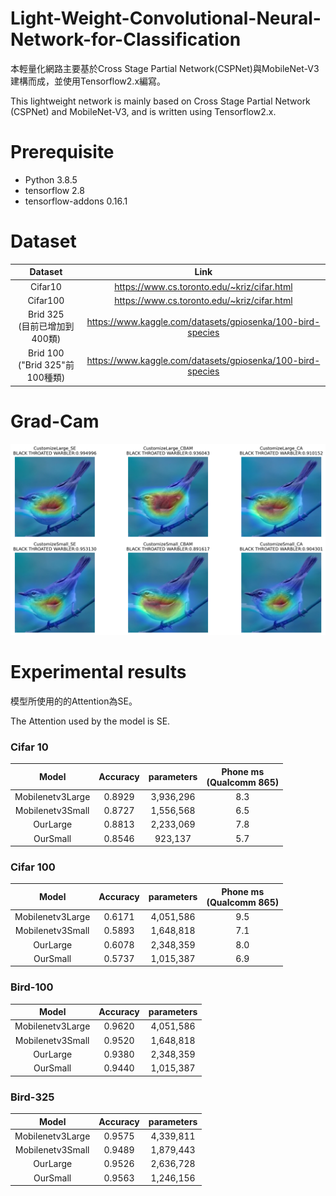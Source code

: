 # Light-Weight-Convolutional-Neural-Network-for-Classification
本輕量化網路主要基於Cross Stage Partial Network(CSPNet)與MobileNet-V3建構而成，並使用Tensorflow2.x編寫。

This lightweight network is mainly based on Cross Stage Partial Network (CSPNet) and MobileNet-V3, and is written using Tensorflow2.x.

# Prerequisite
- Python 3.8.5
- tensorflow 2.8
- tensorflow-addons 0.16.1

# Dataset
 | Dataset | Link |
 | :---: | :-----: |
 | Cifar10  | https://www.cs.toronto.edu/~kriz/cifar.html |
 | Cifar100 | https://www.cs.toronto.edu/~kriz/cifar.html |
 |Brid 325 <br> (目前已增加到400類) | https://www.kaggle.com/datasets/gpiosenka/100-bird-species |
 | Brid 100 <br> ("Brid 325"前100種類) | https://www.kaggle.com/datasets/gpiosenka/100-bird-species |
  
# Grad-Cam
![image](img/3.png)

# Experimental results

模型所使用的的Attention為SE。

The Attention used by the model is SE.
### Cifar 10
 | Model            | Accuracy | parameters | Phone ms <br>(Qualcomm 865) |
 | :---:            | :------: | :--------: | :-------------------------: |
 | Mobilenetv3Large | 0.8929   |  3,936,296 | 8.3 |
 | Mobilenetv3Small | 0.8727   |  1,556,568 | 6.5 |
 | OurLarge         | 0.8813   |  2,233,069 | 7.8 |
 | OurSmall         | 0.8546   |   923,137  | 5.7 |

### Cifar 100
 | Model            | Accuracy | parameters | Phone ms <br>(Qualcomm 865) |
 | :---:            | :------: | :--------: | :-------------------------: |
 | Mobilenetv3Large | 0.6171   | 4,051,586 | 9.5 |
 | Mobilenetv3Small | 0.5893   | 1,648,818 | 7.1 |
 | OurLarge         | 0.6078   | 2,348,359 | 8.0 |
 | OurSmall         | 0.5737   | 1,015,387 | 6.9 |
 
### Bird-100
 | Model            | Accuracy | parameters |
 | :---:            | :------: | :--------: |
 | Mobilenetv3Large | 0.9620   | 4,051,586 |
 | Mobilenetv3Small | 0.9520   | 1,648,818 |
 | OurLarge         | 0.9380   | 2,348,359 |
 | OurSmall         | 0.9440   | 1,015,387 |
 
### Bird-325
 | Model            | Accuracy | parameters |
 | :---:            | :------: | :--------: |
 | Mobilenetv3Large | 0.9575   | 4,339,811 |
 | Mobilenetv3Small | 0.9489   | 1,879,443 |
 | OurLarge         | 0.9526   | 2,636,728 |
 | OurSmall         | 0.9563   | 1,246,156 |
